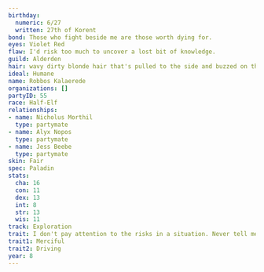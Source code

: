 ```yaml
---
birthday:
  numeric: 6/27
  written: 27th of Korent
bond: Those who fight beside me are those worth dying for.
eyes: Violet Red
flaw: I'd risk too much to uncover a lost bit of knowledge.
guild: Alderden
hair: wavy dirty blonde hair that's pulled to the side and buzzed on the left
ideal: Humane
name: Robbos Kalaerede
organizations: []
partyID: 55
race: Half-Elf
relationships:
- name: Nicholus Morthil
  type: partymate
- name: Alyx Nopos
  type: partymate
- name: Jess Beebe
  type: partymate
skin: Fair
spec: Paladin
stats:
  cha: 16
  con: 11
  dex: 13
  int: 8
  str: 13
  wis: 11
track: Exploration
trait: I don't pay attention to the risks in a situation. Never tell me the odds.
trait1: Merciful
trait2: Driving
year: 8
---
```

